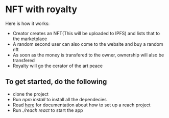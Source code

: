 # NFT with royalty

Here is how it works:
- Creator creates an NFT(This will be uploaded to IPFS) and lists that to the marketplace 
- A random second user can also come to the website and buy a random nft 
- As soon as the money is transfered to the owner, ownership will also be transfered 
- Royalty will go the cerator of the art peace 

## To get started, do the following 
- clone the project 
- Run *npm install* to install all the dependecies 
- Read [here](https://docs.reach.sh/tut/rps/#tut) for documentation about how to set up a reach project 
- Run *./reach react* to start the app  